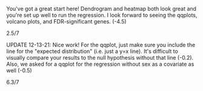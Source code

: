 You've got a great start here! Dendrogram and heatmap both look great and you're set up well to run the regression. I look forward to seeing the qqplots, volcano plots, and FDR-significant genes. (-4.5)

2.5/7


UPDATE 12-13-21: Nice work! For the qqplot, just make sure you include the line for the "expected distribution" (i.e. just a y=x line). It's difficult to visually compare your results to the null hypothesis without that line (-0.2). Also, we asked for a qqplot for the regression without sex as a covariate as well (-0.5)

6.3/7
